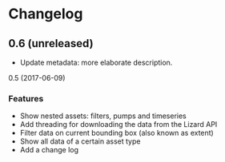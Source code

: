 # Changelog

0.6 (unreleased)
----------------

- Update metadata: more elaborate description.


0.5 (2017-06-09)

### Features
- Show nested assets: filters, pumps and timeseries
- Add threading for downloading the data from the Lizard API
- Filter data on current bounding box (also known as extent)
- Show all data of a certain asset type
- Add a change log
